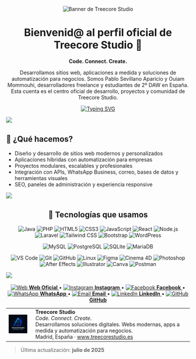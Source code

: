 <!-- ========== BANNER ========== -->
<p align="center">
  <img src="https://raw.githubusercontent.com/treecorestudio/treecorestudio/main/bannerTreeCoreStudio.png" alt="Banner de Treecore Studio">
</p>

<!-- ========== INTRODUCCIÓN ========== -->
<h1 align="center">Bienvenid@ al perfil oficial de Treecore Studio 🚀</h1>

<p align="center"><b>Code. Connect. Create.</b></p>

<p align="center">
Desarrollamos sitios web, aplicaciones a medida y soluciones de automatización para negocios.  
Somos Pablo Sevillano Aparicio y Ouiam Mommouhi, desarrolladores freelance y estudiantes de 2º DAW en España.  
Esta cuenta es el centro oficial de desarrollo, proyectos y comunidad de Treecore Studio.
</p>

<!-- typing SVG -->
<p align="center">
  <a href="https://github.com/DenverCoder1/readme-typing-svg">
    <img
      src="https://readme-typing-svg.herokuapp.com?font=Fira+Code&color=00FFFF&size=24&center=true&vCenter=true&width=700&height=45&lines=Code.+Connect.+Create.;Webs+modernas+y+automatizadas.;Apps+a+medida+para+negocios+reales.;Tu+estudio+digital+freelance+en+Madrid."
      alt="Typing SVG"/>
  </a>
</p>

<a href="https://www.youtube.com/watch?v=dQw4w9WgXcQ">
  <img src="https://user-images.githubusercontent.com/73097560/115834477-dbab4500-a447-11eb-908a-139a6edaec5c.gif">
</a>

## 🧩 ¿Qué hacemos?

- Diseño y desarrollo de sitios web modernos y personalizados
- Aplicaciones híbridas con automatización para empresas
- Proyectos modulares, escalables y profesionales
- Integración con APIs, WhatsApp Business, correo, bases de datos y herramientas visuales
- SEO, paneles de administración y experiencia responsive

<a href="https://www.youtube.com/watch?v=dQw4w9WgXcQ">
  <img src="https://user-images.githubusercontent.com/73097560/115834477-dbab4500-a447-11eb-908a-139a6edaec5c.gif">
</a>

<!-- ========== TECNOLOGÍAS ========== -->

<h2 align="center">🧠 Tecnologías que usamos</h2>

<!-- Lenguajes y Frameworks -->
<p align="center">
  <img alt="Java" src="https://img.shields.io/badge/Java-ED8B00?style=for-the-badge&logo=java&logoColor=white" />
  <img alt="PHP" src="https://img.shields.io/badge/PHP-777BB4?style=for-the-badge&logo=php&logoColor=white" />
  <img alt="HTML5" src="https://img.shields.io/badge/HTML5-E34F26?style=for-the-badge&logo=html5&logoColor=white" />
  <img alt="CSS3" src="https://img.shields.io/badge/CSS3-1572B6?style=for-the-badge&logo=css3&logoColor=white" />
  <img alt="JavaScript" src="https://img.shields.io/badge/JavaScript-F7DF1E?style=for-the-badge&logo=javascript&logoColor=black" />
  <img alt="React" src="https://img.shields.io/badge/React-61DAFB?style=for-the-badge&logo=react&logoColor=black" />
  <img alt="Node.js" src="https://img.shields.io/badge/Node.js-339933?style=for-the-badge&logo=node.js&logoColor=white" />
  <img alt="Laravel" src="https://img.shields.io/badge/Laravel-FF2D20?style=for-the-badge&logo=laravel&logoColor=white" />
  <img alt="Tailwind CSS" src="https://img.shields.io/badge/Tailwind_CSS-06B6D4?style=for-the-badge&logo=tailwind-css&logoColor=white" />
  <img alt="Bootstrap" src="https://img.shields.io/badge/Bootstrap-563D7C?style=for-the-badge&logo=bootstrap&logoColor=white" />
  <img alt="WordPress" src="https://img.shields.io/badge/WordPress-21759B?style=for-the-badge&logo=wordpress&logoColor=white" />
</p>

<!-- Bases de datos -->
<p align="center">
  <img alt="MySQL" src="https://img.shields.io/badge/MySQL-4479A1?style=for-the-badge&logo=mysql&logoColor=white" />
  <img alt="PostgreSQL" src="https://img.shields.io/badge/PostgreSQL-316192?style=for-the-badge&logo=postgresql&logoColor=white" />
  <img alt="SQLite" src="https://img.shields.io/badge/SQLite-07405E?style=for-the-badge&logo=sqlite&logoColor=white" />
  <img alt="MariaDB" src="https://img.shields.io/badge/MariaDB-003545?style=for-the-badge&logo=mariadb&logoColor=white" />
</p>

<!-- Herramientas y Diseño -->
<p align="center">
  <img alt="VS Code" src="https://img.shields.io/badge/VS%20Code-007ACC?style=for-the-badge&logo=visual-studio-code&logoColor=white" />
  <img alt="Git" src="https://img.shields.io/badge/Git-F05032?style=for-the-badge&logo=git&logoColor=white" />
  <img alt="GitHub" src="https://img.shields.io/badge/GitHub-000000?style=for-the-badge&logo=github&logoColor=white" />
  <img alt="Linux" src="https://img.shields.io/badge/Linux-FCC624?style=for-the-badge&logo=linux&logoColor=black" />
  <img alt="Figma" src="https://img.shields.io/badge/Figma-F24E1E?style=for-the-badge&logo=figma&logoColor=white" />
  <img alt="Cinema 4D" src="https://img.shields.io/badge/Cinema_4D-190057?style=for-the-badge&logo=cinema-4d&logoColor=white" />
  <img alt="Photoshop" src="https://img.shields.io/badge/Photoshop-31A8FF?style=for-the-badge&logo=adobe-photoshop&logoColor=white" />
  <img alt="After Effects" src="https://img.shields.io/badge/After%20Effects-9999FF?style=for-the-badge&logo=adobe-after-effects&logoColor=white" />
  <img alt="Illustrator" src="https://img.shields.io/badge/Illustrator-FF9A00?style=for-the-badge&logo=adobe-illustrator&logoColor=white" />
  <img alt="Canva" src="https://img.shields.io/badge/Canva-00C4CC?style=for-the-badge&logo=canva&logoColor=white" />
  <img alt="Postman" src="https://img.shields.io/badge/Postman-FF6C37?style=for-the-badge&logo=postman&logoColor=white" />
</p>

<a href="https://www.youtube.com/watch?v=dQw4w9WgXcQ">
  <img src="https://user-images.githubusercontent.com/73097560/115834477-dbab4500-a447-11eb-908a-139a6edaec5c.gif">
</a>


<p align="center">
  <a href="https://treecorestudio.es" target="_blank">
    <img src="https://img.icons8.com/fluency/48/domain.png" width="26" alt="Web"/> <strong>Web Oficial</strong>
  </a> •
  <a href="https://www.instagram.com/treecorestudio" target="_blank">
    <img src="https://img.icons8.com/fluency/48/instagram-new.png" width="26" alt="Instagram"/> <strong>Instagram</strong>
  </a> •
  <a href="https://www.facebook.com/treecorestudio" target="_blank">
    <img src="https://img.icons8.com/fluency/48/facebook-new.png" width="26" alt="Facebook"/> <strong>Facebook</strong>
  </a> •
  <a href="https://wa.me/34916826879" target="_blank">
    <img src="https://img.icons8.com/fluency/48/whatsapp.png" width="26" alt="WhatsApp"/> <strong>WhatsApp</strong>
  </a> •
  <a href="mailto:studio@treecorestudio.es" target="_blank">
    <img src="https://img.icons8.com/fluency/48/mail.png" width="26" alt="Email"/> <strong>Email</strong>
  </a> •
  <a href="https://www.linkedin.com/company/treecorestudio" target="_blank">
    <img src="https://img.icons8.com/fluency/48/linkedin.png" width="26" alt="LinkedIn"/> <strong>LinkedIn</strong>
  </a> •
  <a href="https://github.com/treecorestudio" target="_blank">
    <img src="https://img.icons8.com/fluency/48/github.png" width="26" alt="GitHub"/> <strong>GitHub</strong>
  </a>
</p>


<!-- Firma profesional de Treecore Studio -->

<table>
  <tr>
    <td>
      <img src="https://raw.githubusercontent.com/treecorestudio/treecorestudio/main/TreeCoreStudio.png" width="100" alt="Logo de Treecore Studio">
    </td>
    <td style="vertical-align: middle; padding-left: 15px;">
      <strong>Treecore Studio</strong>  
      <br><em>Code. Connect. Create.</em>  
      <br>Desarrollamos soluciones digitales. Webs modernas, apps a medida y automatización para negocios.  
      <br>Madrid, España · <a href="https://treecorestudio.es">www.treecorestudio.es</a>
    </td>
  </tr>
</table>

> Última actualización: **julio de 2025**
